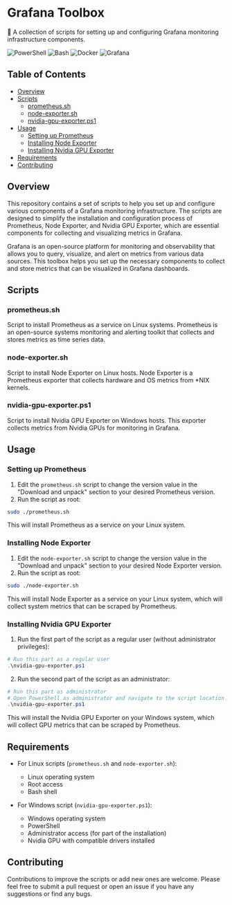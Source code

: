 # Grafana Toolbox

🔭 A collection of scripts for setting up and configuring Grafana monitoring infrastructure components.

<p>
  <img alt="PowerShell" src="https://img.shields.io/badge/PowerShell-black?style=flat-square&logoColor=white" />
  <img alt="Bash" src="https://img.shields.io/badge/-Bash-grey?style=flat-square&logo=gnubash&logoColor=white" />
  <img alt="Docker" src="https://img.shields.io/badge/-Docker-46a2f1?style=flat-square&logo=docker&logoColor=white" />
  <img alt="Grafana" src="https://img.shields.io/badge/Grafana-%23F46800?style=flat-square&logo=grafana&logoColor=white" />
</p>

## Table of Contents

- [Overview](#overview)
- [Scripts](#scripts)
  - [prometheus.sh](#prometheussh)
  - [node-exporter.sh](#node-exportersh)
  - [nvidia-gpu-exporter.ps1](#nvidia-gpu-exporterps1)
- [Usage](#usage)
  - [Setting up Prometheus](#setting-up-prometheus)
  - [Installing Node Exporter](#installing-node-exporter)
  - [Installing Nvidia GPU Exporter](#installing-nvidia-gpu-exporter)
- [Requirements](#requirements)
- [Contributing](#contributing)

## Overview

This repository contains a set of scripts to help you set up and configure various components of a Grafana monitoring infrastructure. The scripts are designed to simplify the installation and configuration process of Prometheus, Node Exporter, and Nvidia GPU Exporter, which are essential components for collecting and visualizing metrics in Grafana.

Grafana is an open-source platform for monitoring and observability that allows you to query, visualize, and alert on metrics from various data sources. This toolbox helps you set up the necessary components to collect and store metrics that can be visualized in Grafana dashboards.

## Scripts

### prometheus.sh

Script to install Prometheus as a service on Linux systems. Prometheus is an open-source systems monitoring and alerting toolkit that collects and stores metrics as time series data.

### node-exporter.sh

Script to install Node Exporter on Linux hosts. Node Exporter is a Prometheus exporter that collects hardware and OS metrics from *NIX kernels.

### nvidia-gpu-exporter.ps1

Script to install Nvidia GPU Exporter on Windows hosts. This exporter collects metrics from Nvidia GPUs for monitoring in Grafana.

## Usage

### Setting up Prometheus

1. Edit the `prometheus.sh` script to change the version value in the "Download and unpack" section to your desired Prometheus version.
2. Run the script as root:

```bash
sudo ./prometheus.sh
```

This will install Prometheus as a service on your Linux system.

### Installing Node Exporter

1. Edit the `node-exporter.sh` script to change the version value in the "Download and unpack" section to your desired Node Exporter version.
2. Run the script as root:

```bash
sudo ./node-exporter.sh
```

This will install Node Exporter as a service on your Linux system, which will collect system metrics that can be scraped by Prometheus.

### Installing Nvidia GPU Exporter

1. Run the first part of the script as a regular user (without administrator privileges):

```powershell
# Run this part as a regular user
.\nvidia-gpu-exporter.ps1
```

2. Run the second part of the script as an administrator:

```powershell
# Run this part as administrator
# Open PowerShell as administrator and navigate to the script location
.\nvidia-gpu-exporter.ps1
```

This will install the Nvidia GPU Exporter on your Windows system, which will collect GPU metrics that can be scraped by Prometheus.

## Requirements

- For Linux scripts (`prometheus.sh` and `node-exporter.sh`):
  - Linux operating system
  - Root access
  - Bash shell

- For Windows script (`nvidia-gpu-exporter.ps1`):
  - Windows operating system
  - PowerShell
  - Administrator access (for part of the installation)
  - Nvidia GPU with compatible drivers installed

## Contributing

Contributions to improve the scripts or add new ones are welcome. Please feel free to submit a pull request or open an issue if you have any suggestions or find any bugs.
